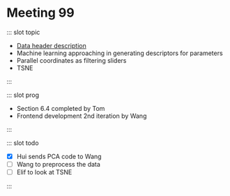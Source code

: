 # Meeting 99

<Meeting index="99" members="Cagatay, Elif, Hui, Wang" date="25 Nov 2020 15:00" nextDate="2 Dec 2020 15:00">

::: slot topic

- [Data header description](https://github.com/ScottishCovidResponse/Covid19_EERAModel)
- Machine learning approaching in generating descriptors for parameters
- Parallel coordinates as filtering sliders
- TSNE

:::

::: slot prog

- Section 6.4 completed by Tom
- Frontend development 2nd iteration by Wang

:::

::: slot todo

- [x] Hui sends PCA code to Wang
- [ ] Wang to preprocess the data
- [ ] Elif to look at TSNE

:::

</Meeting>
